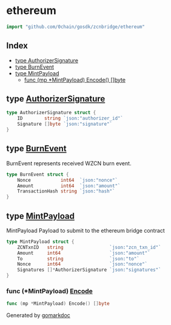 <!-- Code generated by gomarkdoc. DO NOT EDIT -->

# ethereum

```go
import "github.com/0chain/gosdk/zcnbridge/ethereum"
```

## Index

- [type AuthorizerSignature](<#AuthorizerSignature>)
- [type BurnEvent](<#BurnEvent>)
- [type MintPayload](<#MintPayload>)
  - [func \(mp \*MintPayload\) Encode\(\) \[\]byte](<#MintPayload.Encode>)


<a name="AuthorizerSignature"></a>
## type [AuthorizerSignature](<https://github.com/0chain/gosdk/blob/doc/initial/zcnbridge/ethereum/mint_payload.go#L21-L24>)



```go
type AuthorizerSignature struct {
    ID        string `json:"authorizer_id"`
    Signature []byte `json:"signature"`
}
```

<a name="BurnEvent"></a>
## type [BurnEvent](<https://github.com/0chain/gosdk/blob/doc/initial/zcnbridge/ethereum/mint_payload.go#L6-L10>)

BurnEvent represents received WZCN burn event.

```go
type BurnEvent struct {
    Nonce           int64  `json:"nonce"`
    Amount          int64  `json:"amount"`
    TransactionHash string `json:"hash"`
}
```

<a name="MintPayload"></a>
## type [MintPayload](<https://github.com/0chain/gosdk/blob/doc/initial/zcnbridge/ethereum/mint_payload.go#L13-L19>)

MintPayload Payload to submit to the ethereum bridge contract

```go
type MintPayload struct {
    ZCNTxnID   string                 `json:"zcn_txn_id"`
    Amount     int64                  `json:"amount"`
    To         string                 `json:"to"`
    Nonce      int64                  `json:"nonce"`
    Signatures []*AuthorizerSignature `json:"signatures"`
}
```

<a name="MintPayload.Encode"></a>
### func \(\*MintPayload\) [Encode](<https://github.com/0chain/gosdk/blob/doc/initial/zcnbridge/ethereum/mint_payload.go#L26>)

```go
func (mp *MintPayload) Encode() []byte
```



Generated by [gomarkdoc](<https://github.com/princjef/gomarkdoc>)
